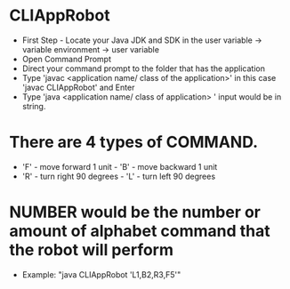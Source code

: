 # CLIAppRobot
- First Step - Locate your Java JDK and SDK in the user variable -> variable environment -> user variable
- Open Command Prompt 
- Direct your command prompt to the folder that has the application 
- Type 'javac <application name/ class of the application>' in this case 'javac CLIAppRobot' and Enter
- Type 'java <application name/ class of application> <command>' input would be <command><number> in string.
# There are 4 types of COMMAND. 
- 'F' - move forward 1 unit - 'B' - move backward 1 unit 
- 'R' - turn right 90 degrees - 'L' - turn left 90 degrees
# NUMBER would be the number or amount of alphabet command that the robot will perform 
- Example: "java CLIAppRobot 'L1,B2,R3,F5'"

